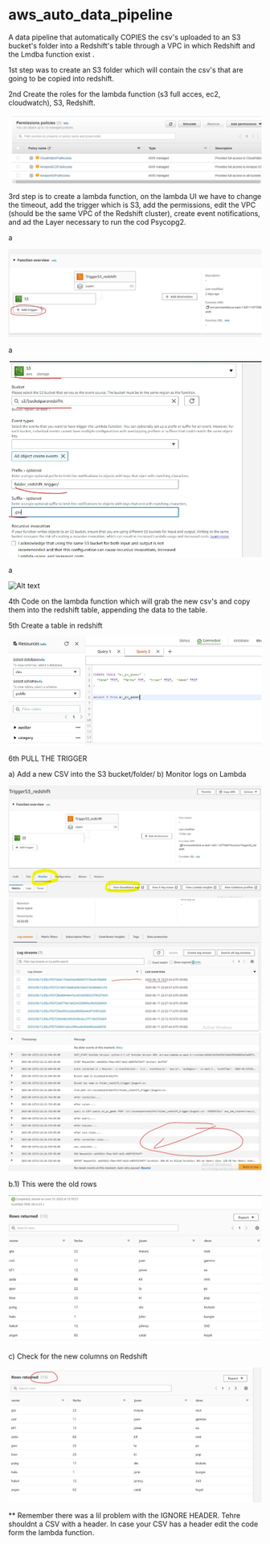 # aws_auto_data_pipeline

A data pipeline that automatically COPIES the csv's uploaded to an S3 bucket's folder into a Redshift's table through a VPC in which Redshift and the Lmdba function exist  .

1st step was to create an S3 folder which will contain the csv's that are going to be copied into redshift.

2nd Create the roles for the lambda function (s3 full acces, ec2, cloudwatch), S3, Redshift.

![Alt text](images/permisos.JPG)

3rd step is to create a lambda function, on the lambda UI we have to change the timeout, add the trigger which is S3, add the permissions, edit the VPC (should be the same VPC of the Redshift cluster), create event notifications, and ad the Layer necessary to run the cod Psycopg2.

a 

![Alt text](images/Add_trigger1.JPG)

a

![Alt text](images/add_trigger2.JPG)

a

![Alt text](images/Vpc_conf.JPG)

4th Code on the lambda function which will grab the new csv's and copy them into the redshift table, appending the data to the table.

5th Create a table in redshift

![Alt text](images/SQl1.JPG)

6th PULL THE TRIGGER

 a) Add a new CSV into the S3 bucket/folder/
 b) Monitor logs on Lambda
 
![Alt text](images/montioreo_logs.JPG)
![Alt text](images/el_log.JPG)
![Alt text](images/logs_correctos.JPG)

 b.1) This were the old rows
 
 ![Alt text](images/result.JPG)
 
 c) Check for the new columns on Redshift

 ![Alt text](images/ananidos.JPG)
 
 
 ** Remember there was a lil problem with the IGNORE HEADER. Tehre shouldnt a CSV with a header. In case your CSV has a header edit the code form the lambda function.
